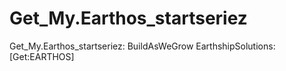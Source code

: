 Get_My.Earthos_startseriez
==========================

Get_My.Earthos_startseriez: BuildAsWeGrow EarthshipSolutions: [Get:EARTHOS]
